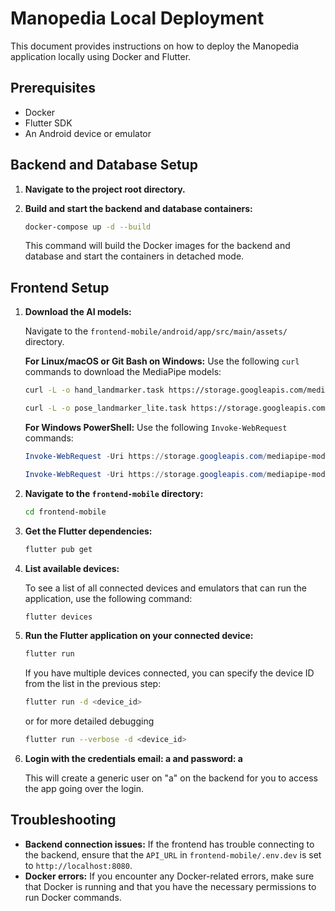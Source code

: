 # Manopedia Local Deployment

This document provides instructions on how to deploy the Manopedia application locally using Docker and Flutter.

## Prerequisites

- Docker
- Flutter SDK
- An Android device or emulator

## Backend and Database Setup

1.  **Navigate to the project root directory.**
2.  **Build and start the backend and database containers:**

    ```bash
    docker-compose up -d --build
    ```

    This command will build the Docker images for the backend and database and start the containers in detached mode.

## Frontend Setup

1.  **Download the AI models:**

    Navigate to the `frontend-mobile/android/app/src/main/assets/` directory.

    **For Linux/macOS or Git Bash on Windows:**
    Use the following `curl` commands to download the MediaPipe models:

    ```bash
    curl -L -o hand_landmarker.task https://storage.googleapis.com/mediapipe-models/hand_landmarker/hand_landmarker/float16/1/hand_landmarker.task
    ```
    ```bash
    curl -L -o pose_landmarker_lite.task https://storage.googleapis.com/mediapipe-models/pose_landmarker/pose_landmarker_lite/float16/1/pose_landmarker_lite.task
    ```

    **For Windows PowerShell:**
    Use the following `Invoke-WebRequest` commands:
    ```powershell
    Invoke-WebRequest -Uri https://storage.googleapis.com/mediapipe-models/hand_landmarker/hand_landmarker/float16/1/hand_landmarker.task -OutFile hand_landmarker.task
    ```
    ```powershell
    Invoke-WebRequest -Uri https://storage.googleapis.com/mediapipe-models/pose_landmarker/pose_landmarker_lite/float16/1/pose_landmarker_lite.task -OutFile pose_landmarker_lite.task
    ```

2.  **Navigate to the `frontend-mobile` directory:**

    ```bash
    cd frontend-mobile
    ```

3.  **Get the Flutter dependencies:**

    ```bash
    flutter pub get
    ```

4.  **List available devices:**

    To see a list of all connected devices and emulators that can run the application, use the following command:

    ```bash
    flutter devices
    ```

5.  **Run the Flutter application on your connected device:**

    ```bash
    flutter run
    ```

    If you have multiple devices connected, you can specify the device ID from the list in the previous step:

    ```bash
    flutter run -d <device_id>
    ```
    or for more detailed debugging
    ```bash
    flutter run --verbose -d <device_id>
    ```


6.  **Login with the credentials email: a and password: a**

    This will create a generic user on "a" on the backend for you to access the app going over the login.

## Troubleshooting

-   **Backend connection issues:** If the frontend has trouble connecting to the backend, ensure that the `API_URL` in `frontend-mobile/.env.dev` is set to `http://localhost:8080`.
-   **Docker errors:** If you encounter any Docker-related errors, make sure that Docker is running and that you have the necessary permissions to run Docker commands.
